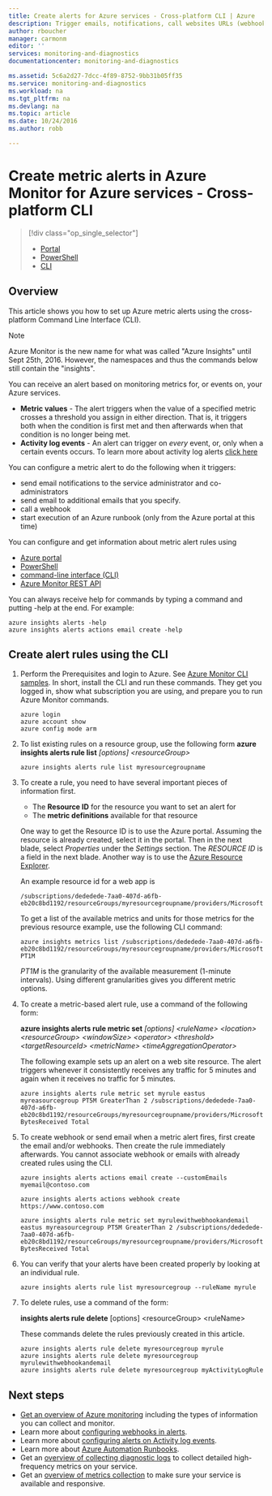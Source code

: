 ```yaml
---
title: Create alerts for Azure services - Cross-platform CLI | Azure
description: Trigger emails, notifications, call websites URLs (webhooks), or automation when the conditions you specify are met.
author: rboucher
manager: carmonm
editor: ''
services: monitoring-and-diagnostics
documentationcenter: monitoring-and-diagnostics

ms.assetid: 5c6a2d27-7dcc-4f89-8752-9bb31b05ff35
ms.service: monitoring-and-diagnostics
ms.workload: na
ms.tgt_pltfrm: na
ms.devlang: na
ms.topic: article
ms.date: 10/24/2016
ms.author: robb

---
```

# Create metric alerts in Azure Monitor for Azure services - Cross-platform CLI
> [!div class="op_single_selector"]
>- [Portal](./insights-alerts-portal.md)
>- [PowerShell](./insights-alerts-powershell.md)
>- [CLI](./insights-alerts-command-line-interface.md) 

## Overview
This article shows you how to set up Azure metric alerts using the cross-platform Command Line Interface (CLI).

> [!NOTE]
> Azure Monitor is the new name for what was called "Azure Insights" until Sept 25th, 2016. However, the namespaces and thus the commands below still contain the "insights".
> 
> 

You can receive an alert based on monitoring metrics for, or events on, your Azure services.

- **Metric values** - The alert triggers when the value of a specified metric crosses a threshold you assign in either direction. That is, it triggers both when the condition is first met and then afterwards when that condition is no longer being met.    
- **Activity log events** - An alert can trigger on *every* event, or, only when a certain events occurs. To learn more about activity log alerts [click here](monitoring-activity-log-alerts.md)

You can configure a metric alert to do the following when it triggers:

- send email notifications to the service administrator and co-administrators
- send email to additional emails that you specify.
- call a webhook
- start execution of an Azure runbook (only from the Azure portal at this time) 

You can configure and get information about metric alert rules using

- [Azure portal](./insights-alerts-portal.md)
- [PowerShell](./insights-alerts-powershell.md) 
- [command-line interface (CLI)](./insights-alerts-command-line-interface.md) 
- [Azure Monitor REST API](https://msdn.microsoft.com/library/azure/dn931945.aspx)

You can always receive help for commands by typing a command and putting -help at the end. For example:

```console
azure insights alerts -help
azure insights alerts actions email create -help
```

## Create alert rules using the CLI
1. Perform the Prerequisites and login to Azure. See [Azure Monitor CLI samples](./insights-cli-samples.md). In short, install the CLI and run these commands. They get you logged in, show what subscription you are using, and prepare you to run Azure Monitor commands.

    ```console
    azure login
    azure account show
    azure config mode arm 

    ```

2.  To list existing rules on a resource group, use the following form 
    **azure insights alerts rule list** *[options] &lt;resourceGroup&gt;*

    ```console
    azure insights alerts rule list myresourcegroupname

    ```
3. To create a rule, you need to have several important pieces of information first. 
    - The **Resource ID** for the resource you want to set an alert for
    - The **metric definitions** available for that resource

    One way to get the Resource ID is to use the Azure portal. Assuming the resource is already created, select it in the portal. Then in the next blade, select *Properties* under the *Settings* section. The *RESOURCE ID* is a field in the next blade. Another way is to use the [Azure Resource Explorer](https://resources.azure.cn/).

    An example resource id for a web app is 

     ```console
     /subscriptions/dededede-7aa0-407d-a6fb-eb20c8bd1192/resourceGroups/myresourcegroupname/providers/Microsoft.Web/sites/mywebsitename
     ```

    To get a list of the available metrics and units for those metrics for the previous resource example, use the following CLI command:  

    ```console
    azure insights metrics list /subscriptions/dededede-7aa0-407d-a6fb-eb20c8bd1192/resourceGroups/myresourcegroupname/providers/Microsoft.Web/sites/mywebsitename PT1M 
      ```

     *PT1M* is the granularity of the available measurement (1-minute intervals). Using different granularities gives you different metric options.
4. To create a metric-based alert rule, use a command of the following form:

    **azure insights alerts rule metric set** *[options] &lt;ruleName&gt; &lt;location&gt; &lt;resourceGroup&gt; &lt;windowSize&gt; &lt;operator&gt; &lt;threshold&gt; &lt;targetResourceId&gt; &lt;metricName&gt; &lt;timeAggregationOperator&gt;*

    The following example sets up an alert on a web site resource. The alert triggers whenever it consistently receives any traffic for 5 minutes and again when it receives no traffic for 5 minutes. 

    ```console
    azure insights alerts rule metric set myrule eastus myreasourcegroup PT5M GreaterThan 2 /subscriptions/dededede-7aa0-407d-a6fb-eb20c8bd1192/resourceGroups/myresourcegroupname/providers/Microsoft.Web/sites/mywebsitename BytesReceived Total

    ```
5. To create webhook or send email when a metric alert fires, first create the email and/or webhooks. Then create the rule immediately afterwards. You cannot associate webhook or emails with already created rules using the CLI.

    ```console
    azure insights alerts actions email create --customEmails myemail@contoso.com

    azure insights alerts actions webhook create https://www.contoso.com

    azure insights alerts rule metric set myrulewithwebhookandemail eastus myreasourcegroup PT5M GreaterThan 2 /subscriptions/dededede-7aa0-407d-a6fb-eb20c8bd1192/resourceGroups/myresourcegroupname/providers/Microsoft.Web/sites/mywebsitename BytesReceived Total
    ```

6. You can verify that your alerts have been created properly by looking at an individual rule.

    ```console
    azure insights alerts rule list myresourcegroup --ruleName myrule
    ```

8. To delete rules, use a command of the form: 

    **insights alerts rule delete** [options] &lt;resourceGroup&gt; &lt;ruleName&gt;

    These commands delete the rules previously created in this article.

    ```console
    azure insights alerts rule delete myresourcegroup myrule
    azure insights alerts rule delete myresourcegroup myrulewithwebhookandemail
    azure insights alerts rule delete myresourcegroup myActivityLogRule
    ```

## Next steps

* [Get an overview of Azure monitoring](./monitoring-overview.md) including the types of information you can collect and monitor.
* Learn more about [configuring webhooks in alerts](./insights-webhooks-alerts.md).
* Learn more about [configuring alerts on Activity log events](./monitoring-activity-log-alerts.md).
* Learn more about [Azure Automation Runbooks](../automation/automation-starting-a-runbook.md).
* Get an [overview of collecting diagnostic logs](./monitoring-overview-of-diagnostic-logs.md) to collect detailed high-frequency metrics on your service.
* Get an [overview of metrics collection](./insights-how-to-customize-monitoring.md) to make sure your service is available and responsive.